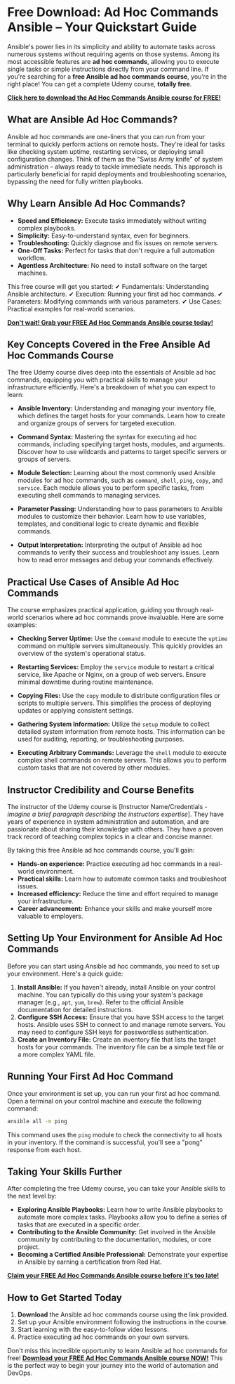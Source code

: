 # Free Download: Ad Hoc Commands Ansible – Your Quickstart Guide

Ansible's power lies in its simplicity and ability to automate tasks across numerous systems without requiring agents on those systems. Among its most accessible features are **ad hoc commands**, allowing you to execute single tasks or simple instructions directly from your command line. If you're searching for a **free Ansible ad hoc commands course**, you’re in the right place! You can get a complete Udemy course, **totally free**.

[**Click here to download the Ad Hoc Commands Ansible course for FREE!**](https://udemywork.com/ad-hoc-commands-ansible)

## What are Ansible Ad Hoc Commands?

Ansible ad hoc commands are one-liners that you can run from your terminal to quickly perform actions on remote hosts. They're ideal for tasks like checking system uptime, restarting services, or deploying small configuration changes. Think of them as the "Swiss Army knife" of system administration – always ready to tackle immediate needs. This approach is particularly beneficial for rapid deployments and troubleshooting scenarios, bypassing the need for fully written playbooks.

## Why Learn Ansible Ad Hoc Commands?

*   **Speed and Efficiency:** Execute tasks immediately without writing complex playbooks.
*   **Simplicity:** Easy-to-understand syntax, even for beginners.
*   **Troubleshooting:** Quickly diagnose and fix issues on remote servers.
*   **One-Off Tasks:** Perfect for tasks that don't require a full automation workflow.
*   **Agentless Architecture:** No need to install software on the target machines.

This free course will get you started:
✔ Fundamentals: Understanding Ansible architecture.
✔ Execution: Running your first ad hoc commands.
✔ Parameters: Modifying commands with various parameters.
✔ Use Cases: Practical examples for real-world scenarios.

[**Don't wait! Grab your FREE Ad Hoc Commands Ansible course today!**](https://udemywork.com/ad-hoc-commands-ansible)

## Key Concepts Covered in the Free Ansible Ad Hoc Commands Course

The free Udemy course dives deep into the essentials of Ansible ad hoc commands, equipping you with practical skills to manage your infrastructure efficiently. Here's a breakdown of what you can expect to learn:

*   **Ansible Inventory:** Understanding and managing your inventory file, which defines the target hosts for your commands. Learn how to create and organize groups of servers for targeted execution.

*   **Command Syntax:** Mastering the syntax for executing ad hoc commands, including specifying target hosts, modules, and arguments. Discover how to use wildcards and patterns to target specific servers or groups of servers.

*   **Module Selection:** Learning about the most commonly used Ansible modules for ad hoc commands, such as `command`, `shell`, `ping`, `copy`, and `service`. Each module allows you to perform specific tasks, from executing shell commands to managing services.

*   **Parameter Passing:** Understanding how to pass parameters to Ansible modules to customize their behavior. Learn how to use variables, templates, and conditional logic to create dynamic and flexible commands.

*   **Output Interpretation:** Interpreting the output of Ansible ad hoc commands to verify their success and troubleshoot any issues. Learn how to read error messages and debug your commands effectively.

## Practical Use Cases of Ansible Ad Hoc Commands

The course emphasizes practical application, guiding you through real-world scenarios where ad hoc commands prove invaluable. Here are some examples:

*   **Checking Server Uptime:** Use the `command` module to execute the `uptime` command on multiple servers simultaneously. This quickly provides an overview of the system's operational status.

*   **Restarting Services:** Employ the `service` module to restart a critical service, like Apache or Nginx, on a group of web servers. Ensure minimal downtime during routine maintenance.

*   **Copying Files:** Use the `copy` module to distribute configuration files or scripts to multiple servers. This simplifies the process of deploying updates or applying consistent settings.

*   **Gathering System Information:** Utilize the `setup` module to collect detailed system information from remote hosts. This information can be used for auditing, reporting, or troubleshooting purposes.

*   **Executing Arbitrary Commands:** Leverage the `shell` module to execute complex shell commands on remote servers. This allows you to perform custom tasks that are not covered by other modules.

## Instructor Credibility and Course Benefits

The instructor of the Udemy course is [Instructor Name/Credentials - *imagine a brief paragraph describing the instructors expertise*]. They have years of experience in system administration and automation, and are passionate about sharing their knowledge with others. They have a proven track record of teaching complex topics in a clear and concise manner.

By taking this free Ansible ad hoc commands course, you'll gain:

*   **Hands-on experience:** Practice executing ad hoc commands in a real-world environment.
*   **Practical skills:** Learn how to automate common tasks and troubleshoot issues.
*   **Increased efficiency:** Reduce the time and effort required to manage your infrastructure.
*   **Career advancement:** Enhance your skills and make yourself more valuable to employers.

## Setting Up Your Environment for Ansible Ad Hoc Commands

Before you can start using Ansible ad hoc commands, you need to set up your environment. Here's a quick guide:

1.  **Install Ansible:** If you haven't already, install Ansible on your control machine. You can typically do this using your system's package manager (e.g., `apt`, `yum`, `brew`). Refer to the official Ansible documentation for detailed instructions.
2.  **Configure SSH Access:** Ensure that you have SSH access to the target hosts. Ansible uses SSH to connect to and manage remote servers. You may need to configure SSH keys for passwordless authentication.
3.  **Create an Inventory File:** Create an inventory file that lists the target hosts for your commands. The inventory file can be a simple text file or a more complex YAML file.

## Running Your First Ad Hoc Command

Once your environment is set up, you can run your first ad hoc command. Open a terminal on your control machine and execute the following command:

```bash
ansible all -m ping
```

This command uses the `ping` module to check the connectivity to all hosts in your inventory. If the command is successful, you'll see a "pong" response from each host.

## Taking Your Skills Further

After completing the free Udemy course, you can take your Ansible skills to the next level by:

*   **Exploring Ansible Playbooks:** Learn how to write Ansible playbooks to automate more complex tasks. Playbooks allow you to define a series of tasks that are executed in a specific order.
*   **Contributing to the Ansible Community:** Get involved in the Ansible community by contributing to the documentation, modules, or core project.
*   **Becoming a Certified Ansible Professional:** Demonstrate your expertise in Ansible by earning a certification from Red Hat.

[**Claim your FREE Ad Hoc Commands Ansible course before it's too late!**](https://udemywork.com/ad-hoc-commands-ansible)

## How to Get Started Today

1.  **Download** the Ansible ad hoc commands course using the link provided.
2.  Set up your Ansible environment following the instructions in the course.
3.  Start learning with the easy-to-follow video lessons.
4.  Practice executing ad hoc commands on your own servers.

Don't miss this incredible opportunity to learn Ansible ad hoc commands for free! **[Download your FREE Ad Hoc Commands Ansible course NOW!](https://udemywork.com/ad-hoc-commands-ansible)** This is the perfect way to begin your journey into the world of automation and DevOps.
